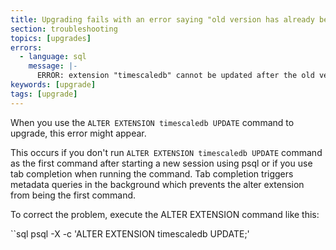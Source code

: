 ```yaml
---
title: Upgrading fails with an error saying "old version has already been loaded"
section: troubleshooting
topics: [upgrades]
errors:
  - language: sql
    message: |-
      ERROR: extension "timescaledb" cannot be updated after the old version has already been loaded
keywords: [upgrade]
tags: [upgrade]
---
```


When you use the `ALTER EXTENSION timescaledb UPDATE` command to upgrade, this
error might appear.

This occurs if you don't run `ALTER EXTENSION timescaledb UPDATE` command as the
first command after starting a new session using psql or if you use tab
completion when running the command. Tab completion triggers metadata queries in
the background which prevents the alter extension from being the first command.

To correct the problem, execute the ALTER EXTENSION command like this:

``sql
psql -X -c 'ALTER EXTENSION timescaledb UPDATE;'
```
